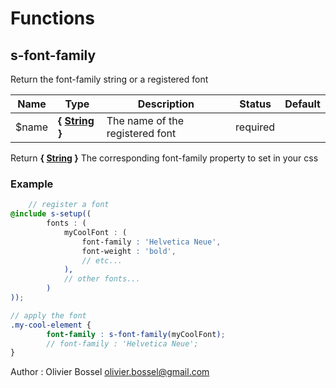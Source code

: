 # Functions


## s-font-family

Return the font-family string or a registered font



Name  |  Type  |  Description  |  Status  |  Default
------------  |  ------------  |  ------------  |  ------------  |  ------------
$name  |  **{ [String](http://www.sass-lang.com/documentation/file.SASS_REFERENCE.html#sass-script-strings) }**  |  The name of the registered font  |  required  |

Return **{ [String](http://www.sass-lang.com/documentation/file.SASS_REFERENCE.html#sass-script-strings) }** The corresponding font-family property to set in your css

### Example
```scss
	// register a font
@include s-setup((
		fonts : (
			myCoolFont : (
				font-family : 'Helvetica Neue',
				font-weight : 'bold',
				// etc...
			),
			// other fonts...
		)
));

// apply the font
.my-cool-element {
		font-family : s-font-family(myCoolFont);
		// font-family : 'Helvetica Neue';
}
```
Author : Olivier Bossel <olivier.bossel@gmail.com>